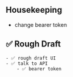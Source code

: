 



## Housekeeping
- change bearer token


## ✅ Rough Draft
	- ✅ rough draft UI
	- ✅ talk to API
		- ✅ bearer token
